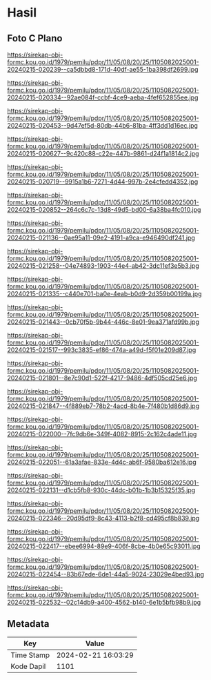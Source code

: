 # Hasil

## Foto C Plano

https://sirekap-obj-formc.kpu.go.id/1979/pemilu/pdpr/11/05/08/20/25/1105082025001-20240215-020239--ca5dbbd8-171d-40df-ae55-1ba398df2699.jpg

https://sirekap-obj-formc.kpu.go.id/1979/pemilu/pdpr/11/05/08/20/25/1105082025001-20240215-020334--92ae084f-ccbf-4ce9-aeba-4fef652855ee.jpg

https://sirekap-obj-formc.kpu.go.id/1979/pemilu/pdpr/11/05/08/20/25/1105082025001-20240215-020453--9d47ef5d-80db-44b6-81ba-4ff3dd1d16ec.jpg

https://sirekap-obj-formc.kpu.go.id/1979/pemilu/pdpr/11/05/08/20/25/1105082025001-20240215-020627--9c420c88-c22e-447b-9861-d24f1a1814c2.jpg

https://sirekap-obj-formc.kpu.go.id/1979/pemilu/pdpr/11/05/08/20/25/1105082025001-20240215-020719--9915a1b6-7271-4d44-997b-2e4cfedd4352.jpg

https://sirekap-obj-formc.kpu.go.id/1979/pemilu/pdpr/11/05/08/20/25/1105082025001-20240215-020852--264c6c7c-13d8-49d5-bd00-6a38ba4fc010.jpg

https://sirekap-obj-formc.kpu.go.id/1979/pemilu/pdpr/11/05/08/20/25/1105082025001-20240215-021136--0ae95a11-09e2-4191-a9ca-e946490df241.jpg

https://sirekap-obj-formc.kpu.go.id/1979/pemilu/pdpr/11/05/08/20/25/1105082025001-20240215-021258--04e74893-1903-44e4-ab42-3dc11ef3e5b3.jpg

https://sirekap-obj-formc.kpu.go.id/1979/pemilu/pdpr/11/05/08/20/25/1105082025001-20240215-021335--c440e701-ba0e-4eab-b0d9-2d359b00199a.jpg

https://sirekap-obj-formc.kpu.go.id/1979/pemilu/pdpr/11/05/08/20/25/1105082025001-20240215-021443--0cb70f5b-9b44-446c-8e01-9ea371afd99b.jpg

https://sirekap-obj-formc.kpu.go.id/1979/pemilu/pdpr/11/05/08/20/25/1105082025001-20240215-021517--993c3835-ef86-474a-a49d-f5f01e209d87.jpg

https://sirekap-obj-formc.kpu.go.id/1979/pemilu/pdpr/11/05/08/20/25/1105082025001-20240215-021801--8e7c90d1-522f-4217-9486-4df505cd25e6.jpg

https://sirekap-obj-formc.kpu.go.id/1979/pemilu/pdpr/11/05/08/20/25/1105082025001-20240215-021847--4f889eb7-78b2-4acd-8b4e-7f480b1d86d9.jpg

https://sirekap-obj-formc.kpu.go.id/1979/pemilu/pdpr/11/05/08/20/25/1105082025001-20240215-022000--7fc9db6e-349f-4082-8915-2c162c4ade11.jpg

https://sirekap-obj-formc.kpu.go.id/1979/pemilu/pdpr/11/05/08/20/25/1105082025001-20240215-022051--61a3afae-833e-4d4c-ab6f-9580ba612e16.jpg

https://sirekap-obj-formc.kpu.go.id/1979/pemilu/pdpr/11/05/08/20/25/1105082025001-20240215-022131--d1cb5fb8-930c-44dc-b01b-1b3b15325f35.jpg

https://sirekap-obj-formc.kpu.go.id/1979/pemilu/pdpr/11/05/08/20/25/1105082025001-20240215-022346--20d95df9-8c43-4113-b2f8-cd495cf8b839.jpg

https://sirekap-obj-formc.kpu.go.id/1979/pemilu/pdpr/11/05/08/20/25/1105082025001-20240215-022417--ebee6994-89e9-406f-8cbe-4b0e65c93011.jpg

https://sirekap-obj-formc.kpu.go.id/1979/pemilu/pdpr/11/05/08/20/25/1105082025001-20240215-022454--83b67ede-6de1-44a5-9024-23029e4bed93.jpg

https://sirekap-obj-formc.kpu.go.id/1979/pemilu/pdpr/11/05/08/20/25/1105082025001-20240215-022532--02c14db9-a400-4562-b140-6e1b5bfb98b9.jpg


## Metadata

| Key        | Value               |
| ---------- | ------------------- |
| Time Stamp | 2024-02-21 16:03:29 |
| Kode Dapil | 1101                |



